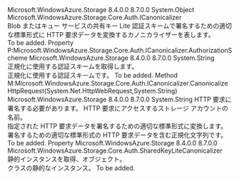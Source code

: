 <Type Name="SharedKeyLiteCanonicalizer" FullName="Microsoft.WindowsAzure.Storage.Core.Auth.SharedKeyLiteCanonicalizer">
  <TypeSignature Language="C#" Value="public sealed class SharedKeyLiteCanonicalizer : Microsoft.WindowsAzure.Storage.Core.Auth.ICanonicalizer" />
  <TypeSignature Language="ILAsm" Value=".class public auto ansi sealed beforefieldinit SharedKeyLiteCanonicalizer extends System.Object implements class Microsoft.WindowsAzure.Storage.Core.Auth.ICanonicalizer" />
  <TypeSignature Language="DocId" Value="T:Microsoft.WindowsAzure.Storage.Core.Auth.SharedKeyLiteCanonicalizer" />
  <TypeSignature Language="VB.NET" Value="Public NotInheritable Class SharedKeyLiteCanonicalizer&#xA;Implements ICanonicalizer" />
  <TypeSignature Language="F#" Value="type SharedKeyLiteCanonicalizer = class&#xA;    interface ICanonicalizer" />
  <AssemblyInfo>
    <AssemblyName>Microsoft.WindowsAzure.Storage</AssemblyName>
    <AssemblyVersion>8.4.0.0</AssemblyVersion>
    <AssemblyVersion>8.7.0.0</AssemblyVersion>
  </AssemblyInfo>
  <Base>
    <BaseTypeName>System.Object</BaseTypeName>
  </Base>
  <Interfaces>
    <Interface>
      <InterfaceName>Microsoft.WindowsAzure.Storage.Core.Auth.ICanonicalizer</InterfaceName>
    </Interface>
  </Interfaces>
  <Docs>
    <summary>
            Blob またはキュー サービスの共有キー Lite 認証スキームで署名するための適切な標準形式に HTTP 要求データを変換するカノニカライザーを表します。
            </summary>
    <remarks>To be added.</remarks>
  </Docs>
  <Members>
    <Member MemberName="AuthorizationScheme">
      <MemberSignature Language="C#" Value="public string AuthorizationScheme { get; }" />
      <MemberSignature Language="ILAsm" Value=".property instance string AuthorizationScheme" />
      <MemberSignature Language="DocId" Value="P:Microsoft.WindowsAzure.Storage.Core.Auth.SharedKeyLiteCanonicalizer.AuthorizationScheme" />
      <MemberSignature Language="VB.NET" Value="Public ReadOnly Property AuthorizationScheme As String" />
      <MemberSignature Language="F#" Value="member this.AuthorizationScheme : string" Usage="Microsoft.WindowsAzure.Storage.Core.Auth.SharedKeyLiteCanonicalizer.AuthorizationScheme" />
      <MemberType>Property</MemberType>
      <Implements>
        <InterfaceMember>P:Microsoft.WindowsAzure.Storage.Core.Auth.ICanonicalizer.AuthorizationScheme</InterfaceMember>
      </Implements>
      <AssemblyInfo>
        <AssemblyName>Microsoft.WindowsAzure.Storage</AssemblyName>
        <AssemblyVersion>8.4.0.0</AssemblyVersion>
        <AssemblyVersion>8.7.0.0</AssemblyVersion>
      </AssemblyInfo>
      <ReturnValue>
        <ReturnType>System.String</ReturnType>
      </ReturnValue>
      <Docs>
        <summary>
            正規化に使用する認証スキームを取得します。
            </summary>
        <value>正規化に使用する認証スキームです。</value>
        <remarks>To be added.</remarks>
      </Docs>
    </Member>
    <Member MemberName="CanonicalizeHttpRequest">
      <MemberSignature Language="C#" Value="public string CanonicalizeHttpRequest (System.Net.HttpWebRequest request, string accountName);" />
      <MemberSignature Language="ILAsm" Value=".method public hidebysig newslot virtual instance string CanonicalizeHttpRequest(class System.Net.HttpWebRequest request, string accountName) cil managed" />
      <MemberSignature Language="DocId" Value="M:Microsoft.WindowsAzure.Storage.Core.Auth.SharedKeyLiteCanonicalizer.CanonicalizeHttpRequest(System.Net.HttpWebRequest,System.String)" />
      <MemberSignature Language="VB.NET" Value="Public Function CanonicalizeHttpRequest (request As HttpWebRequest, accountName As String) As String" />
      <MemberSignature Language="F#" Value="abstract member CanonicalizeHttpRequest : System.Net.HttpWebRequest * string -&gt; string&#xA;override this.CanonicalizeHttpRequest : System.Net.HttpWebRequest * string -&gt; string" Usage="sharedKeyLiteCanonicalizer.CanonicalizeHttpRequest (request, accountName)" />
      <MemberType>Method</MemberType>
      <Implements>
        <InterfaceMember>M:Microsoft.WindowsAzure.Storage.Core.Auth.ICanonicalizer.CanonicalizeHttpRequest(System.Net.HttpWebRequest,System.String)</InterfaceMember>
      </Implements>
      <AssemblyInfo>
        <AssemblyName>Microsoft.WindowsAzure.Storage</AssemblyName>
        <AssemblyVersion>8.4.0.0</AssemblyVersion>
        <AssemblyVersion>8.7.0.0</AssemblyVersion>
      </AssemblyInfo>
      <ReturnValue>
        <ReturnType>System.String</ReturnType>
      </ReturnValue>
      <Parameters>
        <Parameter Name="request" Type="System.Net.HttpWebRequest" />
        <Parameter Name="accountName" Type="System.String" />
      </Parameters>
      <Docs>
        <param name="request">HTTP 要求に署名する必要があります。</param>
        <param name="accountName">HTTP 要求にアクセスするストレージ アカウントの名前。</param>
        <summary>
            指定された HTTP 要求データを署名するための適切な標準形式に変換します。
            </summary>
        <returns>署名するための適切な標準形式の HTTP 要求データを含む正規化文字列です。</returns>
        <remarks>To be added.</remarks>
      </Docs>
    </Member>
    <Member MemberName="Instance">
      <MemberSignature Language="C#" Value="public static Microsoft.WindowsAzure.Storage.Core.Auth.SharedKeyLiteCanonicalizer Instance { get; }" />
      <MemberSignature Language="ILAsm" Value=".property class Microsoft.WindowsAzure.Storage.Core.Auth.SharedKeyLiteCanonicalizer Instance" />
      <MemberSignature Language="DocId" Value="P:Microsoft.WindowsAzure.Storage.Core.Auth.SharedKeyLiteCanonicalizer.Instance" />
      <MemberSignature Language="VB.NET" Value="Public Shared ReadOnly Property Instance As SharedKeyLiteCanonicalizer" />
      <MemberSignature Language="F#" Value="member this.Instance : Microsoft.WindowsAzure.Storage.Core.Auth.SharedKeyLiteCanonicalizer" Usage="Microsoft.WindowsAzure.Storage.Core.Auth.SharedKeyLiteCanonicalizer.Instance" />
      <MemberType>Property</MemberType>
      <AssemblyInfo>
        <AssemblyName>Microsoft.WindowsAzure.Storage</AssemblyName>
        <AssemblyVersion>8.4.0.0</AssemblyVersion>
        <AssemblyVersion>8.7.0.0</AssemblyVersion>
      </AssemblyInfo>
      <ReturnValue>
        <ReturnType>Microsoft.WindowsAzure.Storage.Core.Auth.SharedKeyLiteCanonicalizer</ReturnType>
      </ReturnValue>
      <Docs>
        <summary>
            静的インスタンスを取得、<see cref="T:Microsoft.WindowsAzure.Storage.Core.Auth.SharedKeyLiteCanonicalizer" />オブジェクト。
            </summary>
        <value>クラスの静的なインスタンス。</value>
        <remarks>To be added.</remarks>
      </Docs>
    </Member>
  </Members>
</Type>